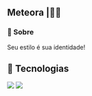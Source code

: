 <h2>Meteora |👕🏬</h2>

<h3>📖 Sobre</h3>
<p>Seu estilo é sua identidade!</p>

## 🚀 Tecnologias
<div>
  <img src="https://img.shields.io/badge/HTML-239120?style=for-the-badge&logo=html5&logoColor=white">
  <img src="https://img.shields.io/badge/CSS-239120?&style=for-the-badge&logo=css3&logoColor=white">
</div>
